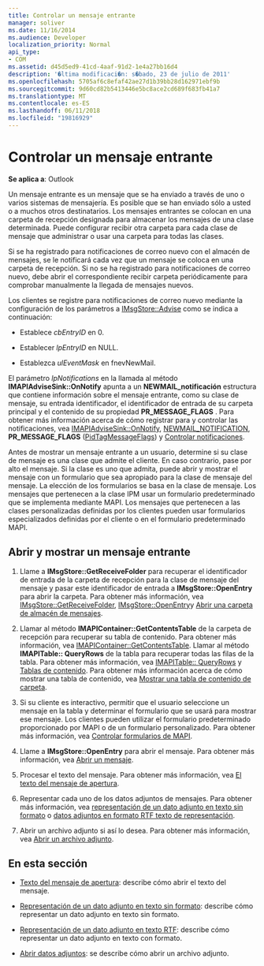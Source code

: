 ```yaml
---
title: Controlar un mensaje entrante
manager: soliver
ms.date: 11/16/2014
ms.audience: Developer
localization_priority: Normal
api_type:
- COM
ms.assetid: d45d5ed9-41cd-4aaf-91d2-1e4a27bb16d4
description: '�ltima modificaci�n: s�bado, 23 de julio de 2011'
ms.openlocfilehash: 5705af6c8efaf42ae27d1b39bb28d162971ebf9b
ms.sourcegitcommit: 9d60cd82b5413446e5bc8ace2cd689f683fb41a7
ms.translationtype: MT
ms.contentlocale: es-ES
ms.lasthandoff: 06/11/2018
ms.locfileid: "19816929"
---
```

# <a name="handling-an-incoming-message"></a>Controlar un mensaje entrante

**Se aplica a**: Outlook 
  
Un mensaje entrante es un mensaje que se ha enviado a través de uno o varios sistemas de mensajería. Es posible que se han enviado sólo a usted o a muchos otros destinatarios. Los mensajes entrantes se colocan en una carpeta de recepción designada para almacenar los mensajes de una clase determinada. Puede configurar recibir otra carpeta para cada clase de mensaje que administrar o usar una carpeta para todas las clases.
  
Si se ha registrado para notificaciones de correo nuevo con el almacén de mensajes, se le notificará cada vez que un mensaje se coloca en una carpeta de recepción. Si no se ha registrado para notificaciones de correo nuevo, debe abrir el correspondiente recibir carpeta periódicamente para comprobar manualmente la llegada de mensajes nuevos.
  
Los clientes se registre para notificaciones de correo nuevo mediante la configuración de los parámetros a [IMsgStore::Advise](imsgstore-advise.md) como se indica a continuación: 
  
- Establece _cbEntryID_ en 0. 
    
- Establecer _lpEntryID_ en NULL. 
    
- Establezca _ulEventMask_ en fnevNewMail. 
    
El parámetro _lpNotifications_ en la llamada al método **IMAPIAdviseSink::OnNotify** apunta a un **NEWMAIL\_notificación** estructura que contiene información sobre el mensaje entrante, como su clase de mensaje, su entrada identificador, el identificador de entrada de su carpeta principal y el contenido de su propiedad **PR_MESSAGE_FLAGS** . Para obtener más información acerca de cómo registrar para y controlar las notificaciones, vea [IMAPIAdviseSink::OnNotify](imapiadvisesink-onnotify.md), [NEWMAIL_NOTIFICATION](newmail_notification.md), **PR_MESSAGE_FLAGS** ([PidTagMessageFlags](pidtagmessageflags-canonical-property.md)) y [Controlar notificaciones](handling-notifications.md). 
  
Antes de mostrar un mensaje entrante a un usuario, determine si su clase de mensaje es una clase que admite el cliente. En caso contrario, pase por alto el mensaje. Si la clase es uno que admita, puede abrir y mostrar el mensaje con un formulario que sea apropiado para la clase de mensaje del mensaje. La elección de los formularios se basa en la clase de mensaje. Los mensajes que pertenecen a la clase IPM usar un formulario predeterminado que se implementa mediante MAPI. Los mensajes que pertenecen a las clases personalizadas definidas por los clientes pueden usar formularios especializados definidas por el cliente o en el formulario predeterminado MAPI.
  
## <a name="open-and-display-an-incoming-message"></a>Abrir y mostrar un mensaje entrante
  
1. Llame a **IMsgStore::GetReceiveFolder** para recuperar el identificador de entrada de la carpeta de recepción para la clase de mensaje del mensaje y pasar este identificador de entrada a **IMsgStore::OpenEntry** para abrir la carpeta. Para obtener más información, vea [IMsgStore::GetReceiveFolder](imsgstore-getreceivefolder.md), [IMsgStore::OpenEntry](imsgstore-openentry.md)y [Abrir una carpeta de almacén de mensajes](opening-a-message-store-folder.md).
    
2. Llamar al método **IMAPIContainer::GetContentsTable** de la carpeta de recepción para recuperar su tabla de contenido. Para obtener más información, vea [IMAPIContainer::GetContentsTable](imapicontainer-getcontentstable.md). Llamar al método **IMAPITable:: QueryRows** de la tabla para recuperar todas las filas de la tabla. Para obtener más información, vea [IMAPITable:: QueryRows](imapitable-queryrows.md) y [Tablas de contenido](contents-tables.md). Para obtener más información acerca de cómo mostrar una tabla de contenido, vea [Mostrar una tabla de contenido de carpeta](displaying-a-folder-contents-table.md).
    
3. Si su cliente es interactivo, permitir que el usuario seleccione un mensaje en la tabla y determinar el formulario que se usará para mostrar ese mensaje. Los clientes pueden utilizar el formulario predeterminado proporcionado por MAPI o de un formulario personalizado. Para obtener más información, vea [Controlar formularios de MAPI](handling-mapi-forms.md).
    
4. Llame a **IMsgStore::OpenEntry** para abrir el mensaje. Para obtener más información, vea [Abrir un mensaje](opening-a-message.md).
    
5. Procesar el texto del mensaje. Para obtener más información, vea [El texto del mensaje de apertura](opening-message-text.md).
    
6. Representar cada uno de los datos adjuntos de mensajes. Para obtener más información, vea [representación de un dato adjunto en texto sin formato](rendering-an-attachment-in-plain-text.md) o [datos adjuntos en formato RTF texto de representación](rendering-an-attachment-in-rtf-text.md).
    
7. Abrir un archivo adjunto si así lo desea. Para obtener más información, vea [Abrir un archivo adjunto](opening-an-attachment.md).
    
## <a name="in-this-section"></a>En esta sección

- [Texto del mensaje de apertura](opening-message-text.md): describe cómo abrir el texto del mensaje.
    
- [Representación de un dato adjunto en texto sin formato](rendering-an-attachment-in-plain-text.md): describe cómo representar un dato adjunto en texto sin formato.
    
- [Representación de un dato adjunto en texto RTF](rendering-an-attachment-in-rtf-text.md): describe cómo representar un dato adjunto en texto con formato.
    
- [Abrir datos adjuntos](opening-an-attachment.md): se describe cómo abrir un archivo adjunto.
    

